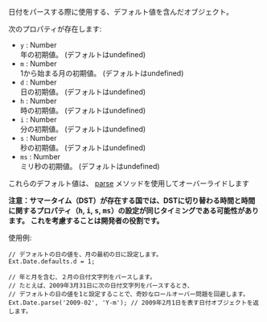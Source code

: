 日付をパースする際に使用する、デフォルト値を含んだオブジェクト。

次のプロパティが存在します:

<div class="mdetail-params"><ul>
   <li><code>y</code> : Number<div class="sub-desc">年の初期値。 (デフォルトはundefined) </div></li>
   <li><code>m</code> : Number<div class="sub-desc">1から始まる月の初期値。 (デフォルトはundefined)</div></li>
   <li><code>d</code> : Number<div class="sub-desc">日の初期値。 (デフォルトはundefined)</div></li>
   <li><code>h</code> : Number<div class="sub-desc">時の初期値。 (デフォルトはundefined)</div></li>
   <li><code>i</code> : Number<div class="sub-desc">分の初期値。 (デフォルトはundefined)</div></li>
   <li><code>s</code> : Number<div class="sub-desc">秒の初期値。 (デフォルトはundefined)</div></li>
   <li><code>ms</code> : Number<div class="sub-desc">ミリ秒の初期値。 (デフォルトはundefined)</div></li>
</ul></div>

これらのデフォルト値は、
<a href="#!/api/Ext.Date-method-parse" rel="Ext.Date-method-parse" class="docClass" id="ext-gen5582">parse</a>
メソッドを使用してオーバーライドします

<b>注意：サマータイム（DST）が存在する国では、DSTに切り替わる時間と時間に関するプロパティ（<tt>h</tt>, <tt>i</tt>, <tt>s</tt>, <tt>ms</tt>）の設定が同じタイミングである可能性があります。 これを考慮することは開発者の役割です。</b>

使用例:

    // デフォルトの日の値を、月の最初の日に設定します。
    Ext.Date.defaults.d = 1;

    // 年と月を含む、２月の日付文字列をパースします。
    // たとえば、2009年3月31日に次の日付文字列をパースするとき、
    // デフォルトの日の値を1と設定することで、奇妙なロールオーバー問題を回避します。
    Ext.Date.parse('2009-02', 'Y-m'); // 2009年2月1日を表す日付オブジェクトを返します。

